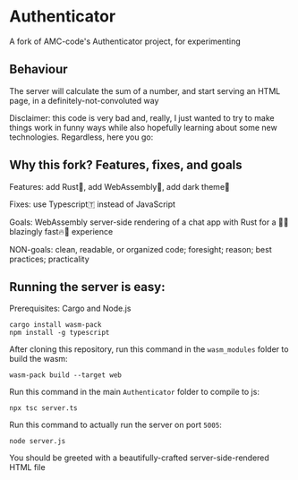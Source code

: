 # Authenticator

A fork of AMC-code's Authenticator project, for experimenting

## Behaviour

The server will calculate the sum of a number, and start serving an HTML page, in a definitely-not-convoluted way

Disclaimer: this code is very bad and, really, I just wanted to try to make things work in funny ways
while also hopefully learning about some new technologies. Regardless, here you go:

## Why this fork? Features, fixes, and goals

Features: add Rust🦀, add WebAssembly🧩, add dark theme🌙 

Fixes: use Typescript🇹 instead of JavaScript

Goals: WebAssembly server-side rendering of a chat app with Rust for a 🚀🔥blazingly fast🔥🚀 experience

NON-goals: clean, readable, or organized code; foresight; reason; best practices; practicality

## Running the server is easy:

Prerequisites: Cargo and Node.js
```
cargo install wasm-pack
npm install -g typescript
```

After cloning this repository, run this command in the `wasm_modules` folder to build the wasm:
```
wasm-pack build --target web
```

Run this command in the main `Authenticator` folder to compile to js:
```
npx tsc server.ts
```

Run this command to actually run the server on port `5005`:
```
node server.js
```

You should be greeted with a beautifully-crafted server-side-rendered HTML file
